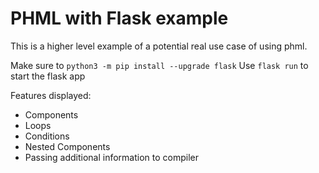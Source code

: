 # PHML with Flask example

This is a higher level example of a potential real use case of using phml.

Make sure to `python3 -m pip install --upgrade flask`
Use `flask run` to start the flask app

Features displayed:
* Components
* Loops
* Conditions
* Nested Components
* Passing additional information to compiler